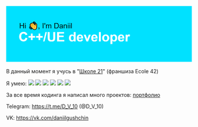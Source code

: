 <img src ="/header.png">

В данный момент я учусь в "<a href = "https://21-school.ru">Школе 21</a>" (франшиза Ecole 42)

Я умею:
![](https://img.shields.io/badge/C++-OOP-9cf)
![](https://img.shields.io/badge/Git-General-9cf)
![](https://img.shields.io/badge/English-Intermediate-FF2D00)
![](https://img.shields.io/badge/UE-C++-9cf)
![](https://img.shields.io/badge/UE-Sound-9cf)
![](https://img.shields.io/badge/UE-Materials-9cf)


За все время кодинга я написал много проектов: <a href = "https://github.com/Divishka/school21_projects">портфолио</a>

<!--<a href="https://github.com/Divishka/school21_projects">
  <img align="center" style="margin:1rem 0.5rem" src="https://github-readme-stats.vercel.app/api/pin/?username=Divishka&repo=projects&title_color=ffffff&text_color=c9cacc&icon_color=4AB197&bg_color=1A2B34" />
</a>-->
Telegram: https://t.me/D_V_10 (@D_V_10)

VK: https://vk.com/daniilgushchin
